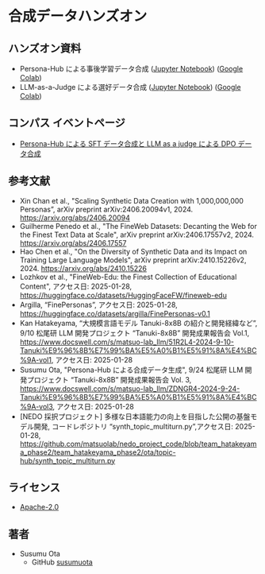 # 合成データハンズオン

## ハンズオン資料

- Persona-Hub による事後学習データ合成 ([Jupyter Notebook](notebooks/synth_persona.ipynb)) ([Google Colab](https://colab.research.google.com/drive/1GX_7ycw55O9HL8cjGZtFVwmlF3OnEe0e?usp=sharing))
- LLM-as-a-Judge による選好データ合成 ([Jupyter Notebook](notebooks/synth_llm_judge.ipynb)) ([Google Colab](https://colab.research.google.com/drive/1dL-IAmsOiV5MdkWojElYIH_948yZ9hkT?usp=sharing))

## コンパス イベントページ

- [Persona-Hub による SFT データ合成と LLM as a judge による DPO データ合成](https://matsuolab-community.connpass.com/event/343298/)

## 参考文献

- Xin Chan et al., "Scaling Synthetic Data Creation with 1,000,000,000 Personas”, arXiv preprint arXiv:2406.20094v1, 2024. https://arxiv.org/abs/2406.20094
- Guilherme Penedo et al., "The FineWeb Datasets: Decanting the Web for the Finest Text Data at Scale", arXiv preprint arXiv:2406.17557v2, 2024. https://arxiv.org/abs/2406.17557
- Hao Chen et al., "On the Diversity of Synthetic Data and its Impact on Training Large Language Models", arXiv preprint arXiv:2410.15226v2, 2024. https://arxiv.org/abs/2410.15226
- Lozhkov et al., "FineWeb-Edu: the Finest Collection of Educational Content", アクセス日: 2025-01-28, https://huggingface.co/datasets/HuggingFaceFW/fineweb-edu
- Argilla, “FinePersonas”, アクセス日: 2025-01-28, https://huggingface.co/datasets/argilla/FinePersonas-v0.1
- Kan Hatakeyama, “大規模言語モデル Tanuki-8x8B の紹介と開発経緯など”, 9/10 松尾研 LLM 開発プロジェクト “Tanuki-8x8B” 開発成果報告会 Vol.1, https://www.docswell.com/s/matsuo-lab_llm/51R2L4-2024-9-10-Tanuki%E9%96%8B%E7%99%BA%E5%A0%B1%E5%91%8A%E4%BC%9A-vol1, アクセス日: 2025-01-28
- Susumu Ota, "Persona-Hub による合成データ生成", 9/24 松尾研 LLM 開発プロジェクト “Tanuki-8x8B” 開発成果報告会 Vol. 3, https://www.docswell.com/s/matsuo-lab_llm/ZDNGR4-2024-9-24-Tanuki%E9%96%8B%E7%99%BA%E5%A0%B1%E5%91%8A%E4%BC%9A-vol3, アクセス日: 2025-01-28
- [NEDO 採択プロジェクト] 多様な日本語能力の向上を目指した公開の基盤モデル開発, コードレポジトリ “synth_topic_multiturn.py”,アクセス日: 2025-01-28, https://github.com/matsuolab/nedo_project_code/blob/team_hatakeyama_phase2/team_hatakeyama_phase2/ota/topic-hub/synth_topic_multiturn.py

## ライセンス

- [Apache-2.0](LICENSE)

## 著者

- Susumu Ota
  - GitHub [susumuota](https://github.com/susumuota)
